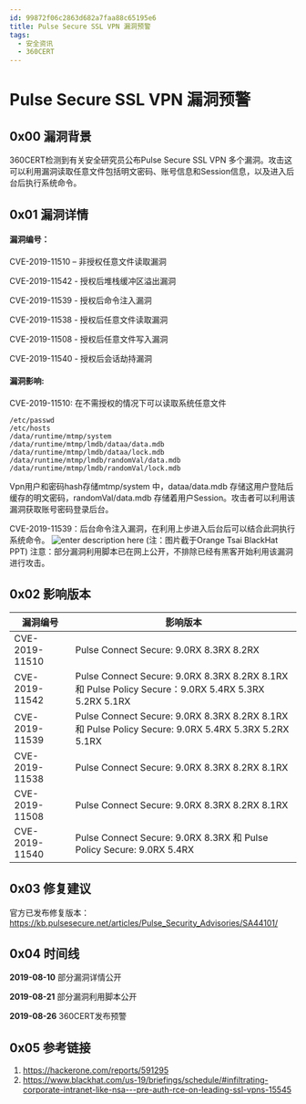 ```yaml
---
id: 99872f06c2863d682a7faa88c65195e6
title: Pulse Secure SSL VPN 漏洞预警
tags: 
  - 安全资讯
  - 360CERT
---
```


# Pulse Secure SSL VPN 漏洞预警

0x00 漏洞背景
---------


360CERT检测到有关安全研究员公布Pulse Secure SSL VPN 多个漏洞。攻击这可以利用漏洞读取任意文件包括明文密码、账号信息和Session信息，以及进入后台后执行系统命令。


0x01 漏洞详情
---------


#### 漏洞编号：


CVE-2019-11510 – 非授权任意文件读取漏洞


CVE-2019-11542 - 授权后堆栈缓冲区溢出漏洞


CVE-2019-11539 - 授权后命令注入漏洞


CVE-2019-11538 - 授权后任意文件读取漏洞


CVE-2019-11508 - 授权后任意文件写入漏洞


CVE-2019-11540 - 授权后会话劫持漏洞


#### 漏洞影响:


CVE-2019-11510: 在不需授权的情况下可以读取系统任意文件



```
/etc/passwd
/etc/hosts
/data/runtime/mtmp/system
/data/runtime/mtmp/lmdb/dataa/data.mdb
/data/runtime/mtmp/lmdb/dataa/lock.mdb
/data/runtime/mtmp/lmdb/randomVal/data.mdb
/data/runtime/mtmp/lmdb/randomVal/lock.mdb 

```
Vpn用户和密码hash存储mtmp/system 中，dataa/data.mdb 存储这用户登陆后缓存的明文密码，randomVal/data.mdb 存储着用户Session。攻击者可以利用该漏洞获取账号密码登录后台。


CVE-2019-11539：后台命令注入漏洞，在利用上步进入后台后可以结合此洞执行系统命令。
![enter description here](https://p403.ssl.qhimgs4.com/t01ec57a10dbfc44ba1.png)
(注：图片截于Orange Tsai BlackHat PPT)
注意：部分漏洞利用脚本已在网上公开，不排除已经有黑客开始利用该漏洞进行攻击。


0x02 影响版本
---------




| 漏洞编号 | 影响版本 |
| --- | --- |
| CVE-2019-11510 | Pulse Connect Secure: 9.0RX 8.3RX 8.2RX |
| CVE-2019-11542 | Pulse Connect Secure: 9.0RX 8.3RX 8.2RX 8.1RX 和 Pulse Policy Secure：9.0RX 5.4RX 5.3RX 5.2RX 5.1RX |
| CVE-2019-11539 | Pulse Connect Secure: 9.0RX 8.3RX 8.2RX 8.1RX 和 Pulse Policy Secure: 9.0RX 5.4RX 5.3RX 5.2RX 5.1RX |
| CVE-2019-11538 | Pulse Connect Secure: 9.0RX 8.3RX 8.2RX 8.1RX |
| CVE-2019-11508 | Pulse Connect Secure: 9.0RX 8.3RX 8.2RX 8.1RX |
| CVE-2019-11540 | Pulse Connect Secure: 9.0RX 8.3RX 和 Pulse Policy Secure: 9.0RX 5.4RX |


0x03 修复建议
---------


官方已发布修复版本：
<https://kb.pulsesecure.net/articles/Pulse_Security_Advisories/SA44101/>


0x04 时间线
--------


**2019-08-10** 部分漏洞详情公开


**2019-08-21** 部分漏洞利用脚本公开


**2019-08-26** 360CERT发布预警


0x05 参考链接
---------


1. <https://hackerone.com/reports/591295>
2. <https://www.blackhat.com/us-19/briefings/schedule/#infiltrating-corporate-intranet-like-nsa---pre-auth-rce-on-leading-ssl-vpns-15545>


